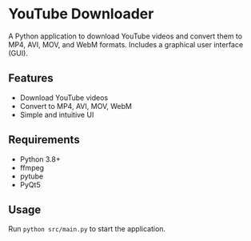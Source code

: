 # YouTube Downloader

A Python application to download YouTube videos and convert them to MP4, AVI, MOV, and WebM formats. Includes a graphical user interface (GUI).

## Features
- Download YouTube videos
- Convert to MP4, AVI, MOV, WebM
- Simple and intuitive UI

## Requirements
- Python 3.8+
- ffmpeg
- pytube
- PyQt5

## Usage
Run `python src/main.py` to start the application.
